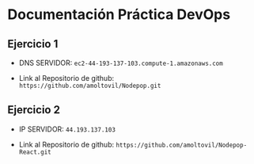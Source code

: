 # Documentación Práctica DevOps

## Ejercicio 1

- DNS SERVIDOR: `ec2-44-193-137-103.compute-1.amazonaws.com`

- Link al Repositorio de github: `https://github.com/amoltovil/Nodepop.git`

## Ejercicio 2

- IP SERVIDOR:  `44.193.137.103`

- Link al Repositorio de github: `https://github.com/amoltovil/Nodepop-React.git`